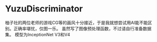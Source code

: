 # YuzuDiscriminator
柚子社的两位老师的游戏CG等的画风十分接近，于是我就想尝试用AI能不能区别。正确率堪忧，仅图一乐。
虽然写了图像预处理函数，不过请自行准备数据集。
模型为InceptionNet V3和V4
